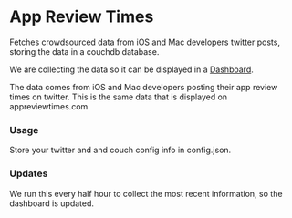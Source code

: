 # App Review Times

Fetches crowdsourced data from iOS and Mac developers twitter posts, storing
the data in a couchdb database.

We are collecting the data so it can be displayed in a [Dashboard](https://www.thedash.com/dashboard/ePLKrnQ1sO).

The data comes from iOS and Mac developers posting their app review times on twitter. This is the same data
that is displayed on appreviewtimes.com


### Usage
Store your twitter and and couch config info in config.json.

### Updates
We run this every half hour to collect the most recent information, so the dashboard is updated.
